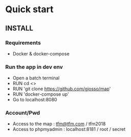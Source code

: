 # Quick start 

## INSTALL

### Requirements

- Docker & docker-compose


### Run the app in dev env 

- Open a batch terminal
- RUN cd <<your directory>>
- RUN 'git clone https://github.com/gjosso/map'
- RUN 'docker-compose up'
- Go to localhost:8080

### Account/Pwd

- Access to the map : tfm@tfm.com / tfm2018
- Access to phpmyadmin : localhost:8181 / root / secret